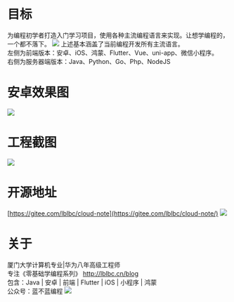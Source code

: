 # 目标
为编程初学者打造入门学习项目，使用各种主流编程语言来实现。让想学编程的，一个都不落下。
![](https://img-blog.csdnimg.cn/ad1389e112e64cc8bd513d75b8453b46.png)
上述基本涵盖了当前编程开发所有主流语言。  
左侧为前端版本：安卓、iOS、鸿蒙、Flutter、Vue、uni-app、微信小程序。  
右侧为服务器端版本：Java、Python、Go、Php、NodeJS
# 安卓效果图
![](https://img-blog.csdnimg.cn/dac312163a1b41009ea76e99b4eea147.png)

# 工程截图
![](https://img-blog.csdnimg.cn/59ad6413b8e747968e915731596c7feb.png)

# 开源地址
[https://gitee.com/lblbc/cloud-note](https://gitee.com/lblbc/cloud-note/)
![](https://img-blog.csdnimg.cn/58e7769427584fb58c93cef15fc50d08.png)

# 关于
厦门大学计算机专业|华为八年高级工程师   
专注《零基础学编程系列》  http://lblbc.cn/blog  
包含：Java | 安卓 | 前端 | Flutter | iOS | 小程序 | 鸿蒙  
公众号：蓝不蓝编程
![](https://img-blog.csdnimg.cn/4c62bfb4cca540b1a26825f2b1a8af7e.png)